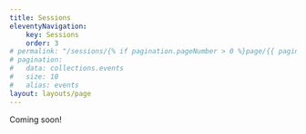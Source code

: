 ```yaml
---
title: Sessions
eleventyNavigation:
    key: Sessions
    order: 3
# permalink: "/sessions/{% if pagination.pageNumber > 0 %}page/{{ pagination.pageNumber + 1 }}/{% endif %}"
# pagination:
#   data: collections.events
#   size: 10
#   alias: events
layout: layouts/page
---
```

Coming soon!
